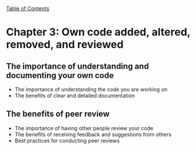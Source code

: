 [Table of Contents](README.md#table-of-Contents)

# Chapter 3: Own code added, altered, removed, and reviewed
## The importance of understanding and documenting your own code
- The importance of understanding the code you are working on
- The benefits of clear and detailed documentation

## The benefits of peer review
- The importance of having other people review your code
- The benefits of receiving feedback and suggestions from others
- Best practices for conducting peer reviews
